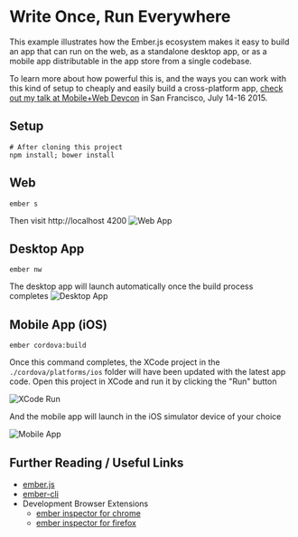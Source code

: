 # Write Once, Run Everywhere

This example illustrates how the Ember.js ecosystem makes it easy to build an app that can run on the web, as a standalone desktop app, or as a mobile app distributable in the app store from a single codebase.

To learn more about how powerful this is, and the ways you can work with this kind of setup to cheaply and easily build a cross-platform app, [check out my talk at Mobile+Web Devcon](http://mobilewebdevconference.com/san-francisco-july-2015/agenda/day-three/145pm1.html) in San Francisco, July 14-16 2015. 

## Setup
```
# After cloning this project
npm install; bower install

```

## Web
```
ember s
```
Then visit http://localhost 4200
![Web App](http://i60.tinypic.com/32zm9f8.png)

## Desktop App
```
ember nw
```
The desktop app will launch automatically once the build process completes
![Desktop App](http://i58.tinypic.com/o6mzyw.png)

## Mobile App (iOS)
```
ember cordova:build

```

Once this command completes, the XCode project in the `./cordova/platforms/ios` folder will have been updated with the latest app code. Open this project in XCode and run it by clicking the "Run" button

![XCode Run](http://i61.tinypic.com/23u4ryb.jpg)

And the mobile app will launch in the iOS simulator device of your choice

![Mobile App](http://i61.tinypic.com/330r2av.png)

## Further Reading / Useful Links

* [ember.js](http://emberjs.com/)
* [ember-cli](http://www.ember-cli.com/)
* Development Browser Extensions
  * [ember inspector for chrome](https://chrome.google.com/webstore/detail/ember-inspector/bmdblncegkenkacieihfhpjfppoconhi)
  * [ember inspector for firefox](https://addons.mozilla.org/en-US/firefox/addon/ember-inspector/)

